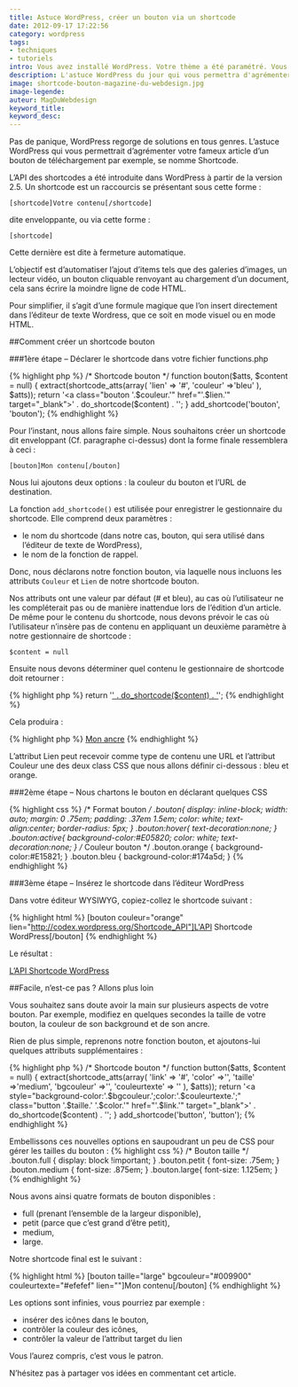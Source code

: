 ```yaml
---
title: Astuce WordPress, créer un bouton via un shortcode
date: 2012-09-17 17:22:56
category: wordpress
tags: 
- techniques
- tutoriels  
intro: Vous avez installé WordPress. Votre thème a été paramétré. Vous éditez vos premières pages et articles, et là, Paf !. Il vous manque la fonctionnalité indispensable pour compléter l'article dont vous rêviez.
description: L'astuce WordPress du jour qui vous permettra d'agrémenter vos articles d'un bouton entièrement customisable grâce aux shortcodes WordPress.
image: shortcode-bouton-magazine-du-webdesign.jpg
image-legende:
auteur: MagDuWebdesign
keyword_title:
keyword_desc:
---
```


Pas de panique, WordPress regorge de solutions en tous genres. L’astuce WordPress qui vous permettrait d’agrémenter votre fameux article d’un bouton de téléchargement par exemple, se nomme Shortcode.


L’API des shortcodes a été introduite dans WordPress à partir de la version 2.5. Un shortcode est un raccourcis se présentant sous cette forme :

`[shortcode]Votre contenu[/shortcode]`

dite enveloppante, ou via cette forme :

`[shortcode]`

Cette dernière est dite à fermeture automatique.

L’objectif est d’automatiser l’ajout d’items tels que des galeries d’images, un lecteur vidéo, un bouton cliquable renvoyant au chargement d’un document, cela sans écrire la moindre ligne de code HTML.

Pour simplifier, il s’agit d’une formule magique que l’on insert directement dans l’éditeur de texte Wordress, que ce soit en mode visuel ou en mode HTML.

##Comment créer un shortcode bouton

###1ère étape – Déclarer le shortcode dans votre fichier functions.php

{% highlight php %}
/* Shortcode bouton */
function bouton($atts, $content = null) {
 extract(shortcode_atts(array(
 'lien' => '#',
 'couleur' =>'bleu'
 ), $atts));
 return '<a class="bouton '.$couleur.'" href="'.$lien.'" target="_blank">' . do_shortcode($content) . '</a>';
}
add_shortcode('bouton', 'bouton');
{% endhighlight %}

Pour l’instant, nous allons faire simple. Nous souhaitons créer un shortcode dit enveloppant (Cf. paragraphe ci-dessus) dont la forme finale ressemblera à ceci :

`[bouton]Mon contenu[/bouton]`

Nous lui ajoutons deux options : la couleur du bouton et  l’URL de destination.

La fonction `add_shortcode()` est utilisée pour enregistrer le gestionnaire du shortcode. Elle comprend deux paramètres :

* le nom du shortcode (dans notre cas, bouton, qui sera utilisé dans l’éditeur de texte de WordPress),
* le nom de la fonction de rappel.

Donc, nous déclarons notre fonction bouton, via laquelle nous incluons les attributs `Couleur` et `Lien` de notre shortcode bouton.

Nos attributs ont une valeur par défaut (# et bleu), au cas où l’utilisateur ne les compléterait pas ou de manière inattendue lors de l’édition d’un article. De même pour le contenu du shortcode, nous devons prévoir le cas où l’utilisateur n’insère pas de contenu en appliquant un deuxième paramètre à notre gestionnaire de shortcode :

`$content = null`

Ensuite nous devons déterminer quel contenu le gestionnaire de shortcode doit retourner :

{% highlight php %}
return '<a class="bouton '.$couleur.'" href="'.$lien.'" target="_blank">' . do_shortcode($content) . '</a>';
{% endhighlight %}

Cela produira :

{% highlight php %}
<a class="bouton bleu" href="monlien" target="_blank">Mon ancre</a>
{% endhighlight %}

L’attribut Lien peut recevoir comme type de contenu une URL et l’attribut Couleur une des deux class CSS que nous allons définir ci-dessous : bleu et orange.

###2ème étape – Nous chartons le bouton en déclarant quelques CSS

{% highlight css %}
/* Format bouton */
.bouton{
    display: inline-block;
    width: auto;
    margin: 0 .75em;
    padding: .37em 1.5em;
    color: white;
    text-align:center;
    border-radius: 5px;
}
.bouton:hover{
    text-decoration:none;
}
.bouton:active{
    background-color:#E05820;
    color: white;
    text-decoration:none;
}
/* Couleur bouton */
.bouton.orange {
    background-color:#E15821;
}
.bouton.bleu {
    background-color:#174a5d;
}
{% endhighlight %}

###3ème étape – Insérez le shortcode dans l’éditeur WordPress

Dans votre éditeur WYSIWYG, copiez-collez le shortcode suivant :

{% highlight html %}
[bouton couleur="orange" lien="http://codex.wordpress.org/Shortcode_API"]L'API Shortcode WordPress[/bouton]
{% endhighlight %}

Le résultat :

<a class="button primary radius" href="http://codex.wordpress.org/Shortcode_API">L’API Shortcode WordPress</a>

##Facile, n’est-ce pas ? Allons plus loin

Vous souhaitez sans doute avoir la main sur plusieurs aspects de votre bouton. Par exemple, modifiez en quelques secondes la taille de votre bouton, la couleur de son background et de son ancre.

Rien de plus simple, reprenons notre fonction bouton, et ajoutons-lui quelques attributs supplémentaires :

{% highlight php %}
/* Shortcode bouton */
function button($atts, $content = null) {
 extract(shortcode_atts(array(
 'link' => '#',
 'color' =>'',
 'taille' =>'medium',
 'bgcouleur' =>'',
 'couleurtexte' => ''
 ), $atts));
 return '<a style="background-color:'.$bgcouleur.';color:'.$couleurtexte.';" class="button '.$taille.' '.$color.'" href="'.$link.'" target="_blank">' . do_shortcode($content) . '</a>';
}
add_shortcode('button', 'button');
{% endhighlight %}

Embellissons ces nouvelles options en saupoudrant un peu de CSS pour gérer les tailles du bouton :
{% highlight css %}
/* Bouton taille */
.bouton.full {
    display: block !important;
}
.bouton.petit {
    font-size: .75em;
}
.bouton.medium {
    font-size: .875em;
}
.bouton.large{
    font-size: 1.125em;
}
{% endhighlight %}

Nous avons ainsi quatre formats de bouton disponibles :

* full (prenant l’ensemble de la largeur disponible),
* petit (parce que c’est grand d’être petit),
* medium,
* large.

Notre shortcode final est le suivant :

{% highlight html %}
[bouton taille="large" bgcouleur="#009900" couleurtexte="#efefef" lien=""]Mon contenu[/bouton]
{% endhighlight %}

Les options sont infinies, vous pourriez par exemple :

* insérer des icônes dans le bouton,
* contrôler la couleur des icônes,
* contrôler la valeur de l’attribut target du lien

Vous l’aurez compris, c’est vous le patron.

N’hésitez pas à partager vos idées en commentant cet article.